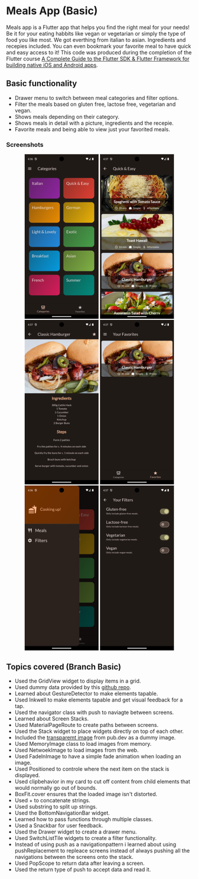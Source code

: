 # Meals App (Basic)

Meals app is a Flutter app that helps you find the right meal for your needs! Be it for your eating habbits like vegan or vegetarian or simply the type of food you like most. We got everthing from italian to asian. Ingredients and recepies included. You can even bookmark your favorite meal to have quick and easy access to it! This code was produced during the completion of the Flutter course [A Complete Guide to the Flutter SDK & Flutter Framework for building native iOS and Android apps](https://www.udemy.com/course/learn-flutter-dart-to-build-ios-android-apps/learn/lecture/37130436#overview).

## Basic functionality
- Drawer menu to switch between meal categories and filter options.
- Filter the meals based on gluten free, lactose free, vegetarian and vegan.
- Shows meals depending on their category.
- Shows meals in detail with a picture, ingredients and the recepie.
- Favorite meals and being able to view just your favorited meals.

### Screenshots 
<div align="center">
  <img src="categories.png" alt="Categorie screen" width="200"/>
  <img src="listed_meals.png" alt="List of all the meals inside the category" width="200"/>
  <img src="detail_screen.png" alt="Meal details" width="200"/>
  <img src="favorited_meal.png" alt="All meals that are favorited" width="200"/>
  <img src="drawer_menu.png" alt="Drawer menu" width="200"/>
  <img src="filter_on.png" alt="Filters activated" width="200"/>
</div>

## Topics covered (Branch Basic)

- Used the GridView widget to display items in a grid.
- Used dummy data provided by this [github repo](https://github.com/academind/flutter-complete-guide-course-resources/blob/main/Lecture%20Attachments/08%20Navigation/dummy_data.dart).
- Learned about GestureDetector to make elements tapable.
- Used Inkwell to make elements tapable and get visual feedback for a tap.
- Used the navigator class with push to naviagte between screens.
- Learned about Screen Stacks.
- Used MaterialPageRoute to create paths between screens.
- Used the Stack widget to place widgets directly on top of each other.
- Included the [transparemt image](https://pub.dev/packages/transparent_image) from pub.dev as a dummy image.
- Used MemoryImage class to load images from memory.
- Used NetwoekImage to load images from the web.
- Used FadeInImage to have a simple fade animation when loading an image.
- Used Positioned to controle where the next item on the stack is displayed. 
- Used clipbehavior in my card to cut off content from child elements that would normally go out of bounds.
- BoxFit.cover ensures that the loaded image isn't distorted.
- Used + to concatenate strings.
- Used substring to split up strings.
- Used the BottomNavigationBar widget.
- Learned how to pass functions through multiple classes.
- Used a Snackbar for user feedback.
- Used the Drawer widget to create a drawer menu.
- Used SwitchListTile widgets to create a filter functionality.
- Instead of using push as a navigationpattern i learned about using pushReplacement to repleace screens instead of always pushing all the navigations between the screens onto the stack.
- Used PopScope to return data after leaving a screen.
- Used the return type of push to accept data and read it.
